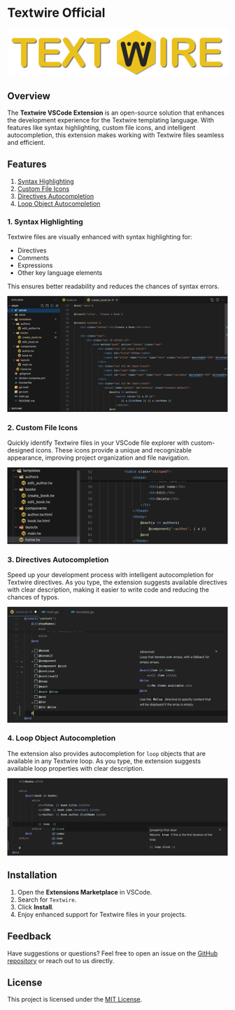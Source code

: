 # Textwire Official

![Textwire Code](./images/banner.png)

## Overview
The **Textwire VSCode Extension** is an open-source solution that enhances the development experience for the Textwire templating language. With features like syntax highlighting, custom file icons, and intelligent autocompletion, this extension makes working with Textwire files seamless and efficient.

## Features
1. [Syntax Highlighting](#1-syntax-highlighting)
2. [Custom File Icons](#2-custom-file-icons)
3. [Directives Autocompletion](#3-directives-autocompletion)
4. [Loop Object Autocompletion](#4-loop-object-autocompletion)

### 1. Syntax Highlighting
Textwire files are visually enhanced with syntax highlighting for:
- Directives
- Comments
- Expressions
- Other key language elements

This ensures better readability and reduces the chances of syntax errors.

![Syntax Highlighting](./images/textwire-code.jpg)

### 2. Custom File Icons
Quickly identify Textwire files in your VSCode file explorer with custom-designed icons. These icons provide a unique and recognizable appearance, improving project organization and file navigation.

![Custom Icons](./images/custom-icons.jpg)

### 3. Directives Autocompletion
Speed up your development process with intelligent autocompletion for Textwire directives. As you type, the extension suggests available directives with clear description, making it easier to write code and reducing the chances of typos.

![Directives Autocompletion](./images/directives-suggest.jpg)

### 4. Loop Object Autocompletion
The extension also provides autocompletion for `loop` objects that are available in any Textwire loop. As you type, the extension suggests available loop properties with clear description.

![Loop Object Autocompletion](./images/loop-suggest.jpg)

## Installation
1. Open the **Extensions Marketplace** in VSCode.
2. Search for `Textwire`.
3. Click **Install**.
4. Enjoy enhanced support for Textwire files in your projects.

## Feedback
Have suggestions or questions? Feel free to open an issue on the [GitHub repository](https://github.com/textwire/vscode-textwire) or reach out to us directly.

## License
This project is licensed under the [MIT License](https://github.com/textwire/vscode-textwire/blob/main/LICENSE).